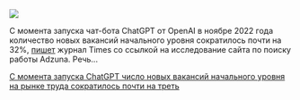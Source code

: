<!--2025-06-30 13:21:01-->
<div class="yb">
  <div class="rss habr"><img src="https://habrastorage.org/webt/pa/x_/kx/pax_kxrqhofbx1rdrp8sc-btx8a.jpeg" /><p>С момента запуска чат-бота ChatGPT от OpenAI в ноябре 2022 года количество новых вакансий начального уровня сократилось почти на 32%, <a href="https://www.thetimes.com/business-money/economics/article/entry-level-jobs-plunge-by-a-third-since-launch-of-chatgpt-m8p79msqh" rel="noopener noreferrer nofollow">пишет</a> журнал Times со ссылкой на исследование сайта по поиску работы Adzuna. Речь... <p class="titl"><a href="https://habr.com/ru/news/923478/?utm_source=habrahabr&utm_medium=rss&utm_campaign=923478">С момента запуска ChatGPT число новых вакансий начального уровня на рынке труда сократилось почти на треть</a></p></div>
</div>
